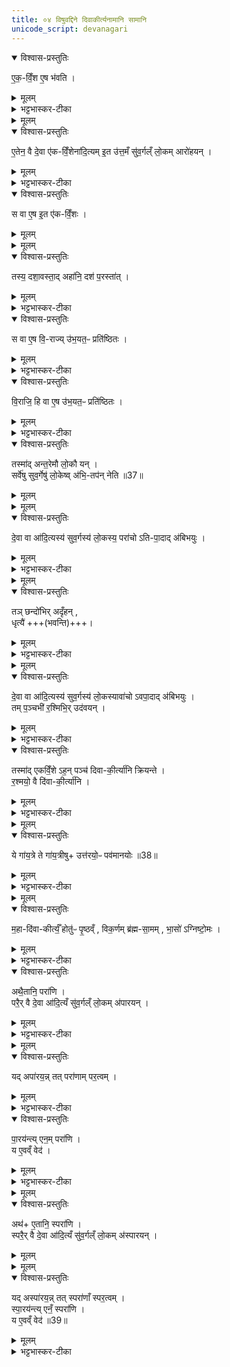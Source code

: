 ```yaml
---
title: ०४ विषुवद्दिने दिवाकीर्त्यनामानि सामानि
unicode_script: devanagari
---
```


<details open><summary>विश्वास-प्रस्तुतिः</summary>

ए॒क॒-विँ॒श ए॒ष भ॑वति ।  
</details>

<details><summary>मूलम्</summary>

ए॒क॒-विँ॒श ए॒ष भ॑वति ।  
</details>

<details><summary>भट्टभास्कर-टीका</summary>

1 एकविंश इत्यादि ॥ एष वक्ष्यमाणो विषुवान् एकविंशः । एकविंशस्तोमकः ।
</details>


<details><summary>मूलम्</summary>

ए॒तेन॒ वै दे॒वा ए॑कविँ॒शेन॑ ।
आ॒दि॒त्यमि॒त उ॑त्त॒मँ सु॑व॒र्गल्ँलो॒कमारो॑हयन् ।
</details>

<details open><summary>विश्वास-प्रस्तुतिः</summary>

ए॒तेन॒ वै दे॒वा ए॑क-विँ॒शेना॑दि॒त्यम् इ॒त उ॑त्त॒मँ सु॑व॒र्गल्ँ लो॒कम् आरो॑हयन् ।  
</details>

<details><summary>मूलम्</summary>

ए॒तेन॒ वै दे॒वा ए॑क-विँ॒शेना॑दि॒त्यम् इ॒त उ॑त्त॒मँ सु॑व॒र्गल्ँ लो॒कम् आरो॑हयन् ।  
</details>

<details><summary>भट्टभास्कर-टीका</summary>

एतेन वा इत्यादि । गतम् ।
</details>

<details open><summary>विश्वास-प्रस्तुतिः</summary>

स वा ए॒ष इ॒त ए॑क-विँ॒शः ।  
</details>

<details><summary>मूलम्</summary>

स वा ए॒ष इ॒त ए॑क-विँ॒शः ।  
</details>


<details><summary>मूलम्</summary>

तस्य॒ दशा॒वस्ता॒दहा॑नि ।
दश॑ प॒रस्ता॑त् ।
</details>

<details open><summary>विश्वास-प्रस्तुतिः</summary>

तस्य॒ दशा॒वस्ता॒द् अहा॑नि॒ दश॑ प॒रस्ता॑त् ।  
</details>

<details><summary>मूलम्</summary>

तस्य॒ दशा॒वस्ता॒द् अहा॑नि॒ दश॑ प॒रस्ता॑त् ।  
</details>

<details><summary>भट्टभास्कर-टीका</summary>

स वा इत्यादि । स एष वक्ष्यमाण इतोपि हेतोः एकविंशः, तस्य दशावस्तादहानि परस्ताच्च दश अहानि ।
</details>

<details open><summary>विश्वास-प्रस्तुतिः</summary>

स वा ए॒ष वि॒-राज्य् उ॑भ॒यत॒ᳶ प्रति॑ष्ठितः ।  
</details>

<details><summary>मूलम्</summary>

स वा ए॒ष वि॒-राज्य् उ॑भ॒यत॒ᳶ प्रति॑ष्ठितः ।  
</details>

<details><summary>भट्टभास्कर-टीका</summary>

सः अयं मध्ये पृष्ठवंशस्थानीय उभयतः अवस्तात् परस्ताच्च विराजि प्रतिष्ठितः । कथं ? पृष्ठ्यः षडहः, विश्वजित्, त्रयः परस्सामानः विषुवान्, परतो व्यावृत्तास्त्रयः परस्सामानः, अभिजित्, पृष्ठ्यः पडह आवृत्त इति ॥
</details>

<details open><summary>विश्वास-प्रस्तुतिः</summary>

वि॒राजि॒ हि वा ए॒ष उ॑भ॒यत॒ᳶ प्रति॑ष्ठितः ।  
</details>

<details><summary>मूलम्</summary>

वि॒राजि॒ हि वा ए॒ष उ॑भ॒यत॒ᳶ प्रति॑ष्ठितः ।  
</details>

<details><summary>भट्टभास्कर-टीका</summary>

2 विराजि हीत्यादि ॥ एष खल्वादित्योपि हि विराज्युभयतः प्रतिष्ठितः अवस्तात् पञ्चशतानि रश्मयः परस्ताच्च पञ्चशतानि मध्ये विराजि प्रतिष्ठितो भवति । यद्वा - प्रधानभूतैर्दशभिः रश्मिभिः अवस्तात्परस्ताच्च उभयतः प्रतितिष्ठतीति ।
</details>

<details open><summary>विश्वास-प्रस्तुतिः</summary>

तस्मा॑द् अन्त॒रेमौ लो॒कौ यन् ।  
सर्वे॑षु सुव॒र्गेषु॑ लो॒केष्व् अ॑भि॒-तप॑न् नेति ॥37॥  
</details>

<details><summary>मूलम्</summary>

तस्मा॑द् अन्त॒रेमौ लो॒कौ यन् ।  
सर्वे॑षु सुव॒र्गेषु॑ लो॒केष्व् अ॑भि॒-तप॑न् नेति ॥37॥  
</details>


<details><summary>मूलम्</summary>

दे॒वा वा आ॑दि॒त्यस्य॑ सुव॒र्गस्य॑ लो॒कस्य॑ । परा॑चोऽतिपा॒दाद॑बिभयुः ।
</details>

<details open><summary>विश्वास-प्रस्तुतिः</summary>

दे॒वा वा आ॑दि॒त्यस्य॑ सुव॒र्गस्य॑ लो॒कस्य॒ परा॑चो ऽति-पा॒दाद् अ॑बिभयुः ।  
</details>

<details><summary>मूलम्</summary>

दे॒वा वा आ॑दि॒त्यस्य॑ सुव॒र्गस्य॑ लो॒कस्य॒ परा॑चो ऽति-पा॒दाद् अ॑बिभयुः ।  
</details>

<details><summary>भट्टभास्कर-टीका</summary>

तस्मादित्यादि । ऊर्ध्वमतिगमनात् देवा अबिभयुः ।
</details>


<details><summary>मूलम्</summary>

तञ्छन्दो॑भिरदृँह॒न्धृत्यै॑ ।
</details>

<details open><summary>विश्वास-प्रस्तुतिः</summary>

तञ् छन्दो॑भिर् अदृँहन् ,   
धृत्यै॑ +++(भवन्ति)+++।  
</details>

<details><summary>मूलम्</summary>

तञ् छन्दो॑भिर् अदृँहन् ,   
धृत्यै॑ +++(भवन्ति)+++।  
</details>

<details><summary>भट्टभास्कर-टीका</summary>

तत्परिहाराय तं आदित्यं छन्दोभिः गायत्र्यादिभिः सावनैः अदृंहन् स्तम्भितवन्तः रज्जुभिर्बद्धमिवाकुर्वन् । तस्माद्धृत्यै भवन्ति छन्दांसि ॥
</details>


<details><summary>मूलम्</summary>

दे॒वा वा आ॑दि॒त्यस्य॑ सुव॒र्गस्य॑ लो॒कस्य॑ । अवा॑चोऽवपा॒दाद॑बिभयुः ।
</details>

<details open><summary>विश्वास-प्रस्तुतिः</summary>

दे॒वा वा आ॑दि॒त्यस्य॑ सुव॒र्गस्य॑ लो॒कस्यावा॑चो ऽवपा॒दाद् अ॑बिभयुः ।  
तम् प॒ञ्चभी॑ र॒श्मिभि॒र् उद॑वयन् ।  
</details>

<details><summary>मूलम्</summary>

दे॒वा वा आ॑दि॒त्यस्य॑ सुव॒र्गस्य॑ लो॒कस्यावा॑चो ऽवपा॒दाद् अ॑बिभयुः ।  
तम् प॒ञ्चभी॑ र॒श्मिभि॒र् उद॑वयन् ।  
</details>

<details><summary>भट्टभास्कर-टीका</summary>

3 देवा वा इत्याति ॥ अवाचोऽवपादात् अधस्तात् न्यक्पतनात् अबिभयुः । तत्परिहाराय पञ्चभी रश्मिभिरादित्यं उदवयन् ऊर्ध्वमुत्तम्भितवन्तः ऊर्ध्वमिवाकुर्वन् ।
</details>

<details open><summary>विश्वास-प्रस्तुतिः</summary>

तस्मा॑द् एकविँ॒शे ऽह॒न् पञ्च॑ दिवा-की॒र्त्या॑नि क्रियन्ते ।  
र॒श्मयो॒ वै दि॑वा-की॒र्त्या॑नि ।  
</details>

<details><summary>मूलम्</summary>

तस्मा॑द् एकविँ॒शे ऽह॒न् पञ्च॑ दिवा-की॒र्त्या॑नि क्रियन्ते ।  
र॒श्मयो॒ वै दि॑वा-की॒र्त्या॑नि ।  
</details>

<details><summary>भट्टभास्कर-टीका</summary>

तस्मादेकविंशेऽह्नि विषुवति पञ्च दिवाकीर्त्यनामानि क्रियन्ते । रश्मिस्थानीयानि हि दिवाकीर्त्यानि सामानि ।
</details>


<details><summary>मूलम्</summary>

ये गा॑य॒त्रे ।
ते गा॑य॒त्रीषूत्त॑रयो॒ᳶ पव॑मानयोः ॥38॥  
</details>

<details open><summary>विश्वास-प्रस्तुतिः</summary>

ये गा॑य॒त्रे ते गा॑य॒त्रीषु+ उत्त॑रयो॒ᳶ पव॑मानयोः ॥38॥  
</details>

<details><summary>मूलम्</summary>

ये गा॑य॒त्रे ते गा॑य॒त्रीषु+ उत्त॑रयो॒ᳶ पव॑मानयोः ॥38॥  
</details>

<details><summary>भट्टभास्कर-टीका</summary>

तत्र ये भ्राजाभ्राजे नाम दिवाकीर्त्ये गायत्रे प्रातस्सवने ते एव उत्तरयोः पवमानयोः मध्यन्दिने आर्भवे च कार्ये । विशेषस्तु सावनच्छन्दो हित्वा गायत्रीष्वेव कार्ये ।
</details>


<details><summary>मूलम्</summary>

म॒हादि॑वाकीर्त्यँ॒ होतु॑ᳶ पृ॒ष्ठम् । वि॒क॒र्णम्ब्र॑ह्मसा॒मम् ।
</details>

<details open><summary>विश्वास-प्रस्तुतिः</summary>

म॒हा-दि॑वा-कीर्त्यँ॒ होतु॑ᳶ पृ॒ष्ठव्ँ , विक॒र्णम् ब्र॑ह्म-सा॒मम् , भा॒सो॑ ऽग्निष्टो॒मः ।  
</details>

<details><summary>मूलम्</summary>

म॒हा-दि॑वा-कीर्त्यँ॒ होतु॑ᳶ पृ॒ष्ठव्ँ , विक॒र्णम् ब्र॑ह्म-सा॒मम् , भा॒सो॑ ऽग्निष्टो॒मः ।  
</details>

<details><summary>भट्टभास्कर-टीका</summary>

अय माध्यन्दिनं महादिवाकीर्त्यं नाम होतुः पृष्ठं पृष्ठानां प्रथमम् । तत्रेव विकर्णं नाम ब्रह्मसामं कार्यं पृष्ठानां तृतीयं ब्रह्मणः साम ब्रह्मसामम् । 'अनसन्तान्नपुंसकात्'इत्यच् समासान्तः ।
अथ तृतीयसवने भासो नाम अग्निष्टोमसाम कार्यः ॥
</details>

<details open><summary>विश्वास-प्रस्तुतिः</summary>

अथै॒तानि॒ परा॑णि ।  
परै॒र् वै दे॒वा आ॑दि॒त्यँ सु॑व॒र्गल्ँ लो॒कम् अ॑पारयन् ।  
</details>

<details><summary>मूलम्</summary>

अथै॒तानि॒ परा॑णि ।  
परै॒र् वै दे॒वा आ॑दि॒त्यँ सु॑व॒र्गल्ँ लो॒कम् अ॑पारयन् ।  
</details>

<details><summary>भट्टभास्कर-टीका</summary>

4 एवं विषुवत्तं विधाय तमभितः स्थितानां परस्साम्नां पुनस्तुतिर्नाम च क्रियते - अथेत्यादि ॥ अपारयन् स्वर्गलोकस्थानीयमादित्यं पूर्तिमगमयन् । पृ पालनपूरणयोः । यद्वा - पृ प्रीतौ । आदित्यमप्रीणयन् ।
</details>


<details><summary>मूलम्</summary>

यदपा॑रयन् ।
तत्परा॑णाम्पर॒त्वम् ।
</details>

<details open><summary>विश्वास-प्रस्तुतिः</summary>

यद् अपा॑रय॒न्न् तत् परा॑णाम् पर॒त्वम् ।  
</details>

<details><summary>मूलम्</summary>

यद् अपा॑रय॒न्न् तत् परा॑णाम् पर॒त्वम् ।  
</details>

<details><summary>भट्टभास्कर-टीका</summary>

तस्मात् पराणां परस्साम्नां परत्वम् । ऋदोरप्, पचाद्यच् वा । वृषादिर्द्रष्टव्यः ।
</details>

<details open><summary>विश्वास-प्रस्तुतिः</summary>

पा॒रय॑न्त्य् एन॒म् परा॑णि ।  
य ए॒वव्ँ वेद॑ ।  
</details>

<details><summary>मूलम्</summary>

पा॒रय॑न्त्य् एन॒म् परा॑णि ।  
य ए॒वव्ँ वेद॑ ।  
</details>

<details><summary>भट्टभास्कर-टीका</summary>

पराणि आदित्यं पारयन्ति पूरयन्ति प्रीणयन्ति वा । तैस्तं पारयन्ति देवाः । अथ य एवं वेद पराणां परत्वं एनं वेदितारं पराणि पारयन्ति प्रतिष्ठितैश्वर्यं कुर्वन्ति । परैरिति कर्तरि तृतीया न हेतौ, पारयन्त्येनं पराणीति कर्तृत्वदर्शनात् ॥
</details>


<details><summary>मूलम्</summary>

अथै॒तानि॒ स्परा॑णि ।
</details>

<details open><summary>विश्वास-प्रस्तुतिः</summary>

अथ॑+ ए॒तानि॒ स्परा॑णि ।  
स्परै॒र् वै दे॒वा आ॑दि॒त्यँ सु॑व॒र्गल्ँ लो॒कम् अ॑स्पारयन् ।
</details>

<details><summary>मूलम्</summary>

अथ॑+ ए॒तानि॒ स्परा॑णि ।  
स्परै॒र् वै दे॒वा आ॑दि॒त्यँ सु॑व॒र्गल्ँ लो॒कम् अ॑स्पारयन् ।
</details>


<details><summary>मूलम्</summary>

यदस्पा॑रयन् ।
तत्स्परा॑णाँ स्पर॒त्वम् ।
</details>

<details open><summary>विश्वास-प्रस्तुतिः</summary>

यद् अस्पा॑रय॒न्न् तत् स्परा॑णाँ स्पर॒त्वम् ।  
स्पा॒रय॑न्त्य् एनँ॒ स्परा॑णि ।  
य ए॒वव्ँ वेद॑ ॥39॥  
</details>

<details><summary>मूलम्</summary>

यद् अस्पा॑रय॒न्न् तत् स्परा॑णाँ स्पर॒त्वम् ।  
स्पा॒रय॑न्त्य् एनँ॒ स्परा॑णि ।  
य ए॒वव्ँ वेद॑ ॥39॥  
</details>

<details><summary>भट्टभास्कर-टीका</summary>

5 अथेत्यादि ॥ स्पृ प्रीतिचलनयोः । समानमन्यत् । एवं परस्परात्मकं नामद्वयं परस्साम्नां दर्शितम् ॥
इति द्वितीये चतुर्थोऽनुवाकः॥  

</details>

